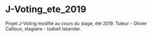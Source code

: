 # J-Voting_ete_2019
Projet J-Voting modifié au cours du stage, été 2019. Tuteur - Olivier Cailloux, stagiaire - Izabell Iskandar.

